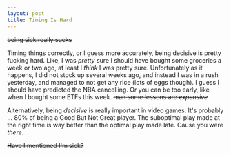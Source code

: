 ```yaml
---
layout: post
title: Timing Is Hard
---
```

~~being sick really sucks~~

Timing things correctly, or I guess more accurately, being decisive is pretty fucking hard. Like, I was *pretty* sure I should have bought some groceries a week or two ago, at least I *think* I was pretty sure.
Unfortunately as it happens, I did not stock up several weeks ago, and instead I was in a rush yesterday, and managed to not get any rice (lots of eggs though). I guess I should have predicted the NBA cancelling.
Or you can be too early, like when I bought some ETFs this week. ~~man some lessons are *expensive*~~

Alternatively, being *decisive* is really important in video games. It's probably ... 80% of being a Good But Not Great player.
The suboptimal play made at the right time is way better than the optimal play made late. Cause you were *there*. 

~~Have I mentioned I'm sick?~~
